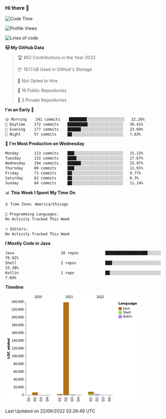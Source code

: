 ### Hi there 👋


<!--START_SECTION:waka-->
![Code Time](http://img.shields.io/badge/Code%20Time-2%2C280%20hrs%2023%20mins-blue)

![Profile Views](http://img.shields.io/badge/Profile%20Views-0-blue)

![Lines of code](https://img.shields.io/badge/From%20Hello%20World%20I%27ve%20Written-259%20Thousand%20lines%20of%20code-blue)

**🐱 My GitHub Data** 

> 🏆 852 Contributions in the Year 2022
 > 
> 📦 151.1 kB Used in GitHub's Storage 
 > 
> 🚫 Not Opted to Hire
 > 
> 📜 19 Public Repositories 
 > 
> 🔑 3 Private Repositories  
 > 
**I'm an Early 🐤** 

```text
🌞 Morning    241 commits    ████████░░░░░░░░░░░░░░░░░   32.26% 
🌆 Daytime    272 commits    █████████░░░░░░░░░░░░░░░░   36.41% 
🌃 Evening    177 commits    ██████░░░░░░░░░░░░░░░░░░░   23.69% 
🌙 Night      57 commits     ██░░░░░░░░░░░░░░░░░░░░░░░   7.63%

```
📅 **I'm Most Productive on Wednesday** 

```text
Monday       113 commits    ███░░░░░░░░░░░░░░░░░░░░░░   15.13% 
Tuesday      132 commits    ████░░░░░░░░░░░░░░░░░░░░░   17.67% 
Wednesday    194 commits    ██████░░░░░░░░░░░░░░░░░░░   25.97% 
Thursday     89 commits     ███░░░░░░░░░░░░░░░░░░░░░░   11.91% 
Friday       73 commits     ██░░░░░░░░░░░░░░░░░░░░░░░   9.77% 
Saturday     62 commits     ██░░░░░░░░░░░░░░░░░░░░░░░   8.3% 
Sunday       84 commits     ██░░░░░░░░░░░░░░░░░░░░░░░   11.24%

```


📊 **This Week I Spent My Time On** 

```text
⌚︎ Time Zone: America/Chicago

💬 Programming Languages: 
No Activity Tracked This Week

🔥 Editors: 
No Activity Tracked This Week

```

**I Mostly Code in Java** 

```text
Java                     10 repos            ███████████████████░░░░░░   76.92% 
Shell                    2 repos             ███░░░░░░░░░░░░░░░░░░░░░░   15.38% 
Kotlin                   1 repo              ██░░░░░░░░░░░░░░░░░░░░░░░   7.69%

```


**Timeline**

![Chart not found](https://raw.githubusercontent.com/powercasgamer/powercasgamer/master/charts/bar_graph.png) 


 Last Updated on 22/06/2022 02:26:49 UTC
<!--END_SECTION:waka-->
